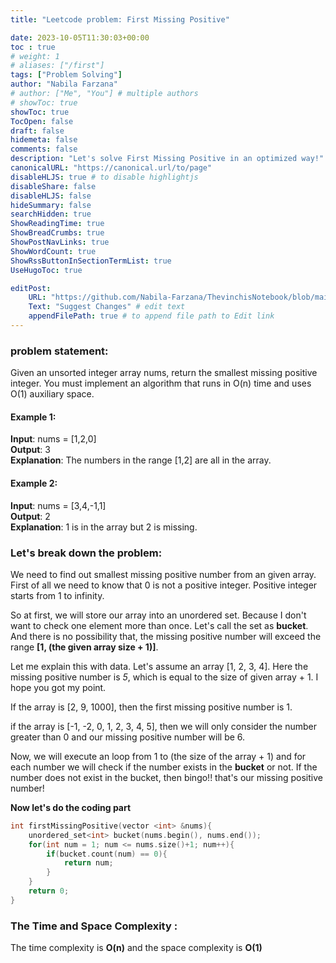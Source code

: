 ```yaml
---
title: "Leetcode problem: First Missing Positive"

date: 2023-10-05T11:30:03+00:00
toc : true
# weight: 1
# aliases: ["/first"]
tags: ["Problem Solving"]
author: "Nabila Farzana"
# author: ["Me", "You"] # multiple authors
# showToc: true
showToc: true
TocOpen: false
draft: false
hidemeta: false
comments: false
description: "Let's solve First Missing Positive in an optimized way!"
canonicalURL: "https://canonical.url/to/page"
disableHLJS: true # to disable highlightjs
disableShare: false
disableHLJS: false
hideSummary: false
searchHidden: true
ShowReadingTime: true
ShowBreadCrumbs: true
ShowPostNavLinks: true
ShowWordCount: true
ShowRssButtonInSectionTermList: true
UseHugoToc: true

editPost:
    URL: "https://github.com/Nabila-Farzana/ThevinchisNotebook/blob/main/content/"
    Text: "Suggest Changes" # edit text
    appendFilePath: true # to append file path to Edit link
---
```



### problem statement: 
Given an unsorted integer array nums, return the smallest missing positive integer.
You must implement an algorithm that runs in O(n) time and uses O(1) auxiliary space.
#### Example 1:
__Input__: nums = [1,2,0]  
__Output__: 3  
__Explanation__: The numbers in the range [1,2] are all in the array.

#### Example 2:
__Input__: nums = [3,4,-1,1]  
__Output__: 2  
__Explanation__: 1 is in the array but 2 is missing.

### Let's break down the problem:
We need to find out smallest missing positive number from an given array. First of all we need to know that 0 is not a positive integer. Positive integer starts from 1 to infinity.

So at first, we will store our array into an unordered set. Because I don't want to check one element more than once. Let's call the set as __bucket__. And there is no possibility that, the missing positive number will exceed the range __[1, (the given array size + 1)]__.  

Let me explain this with data. Let's assume an array [1, 2, 3, 4]. Here the missing positive number is _5_, which is equal to the size of given array + 1. I hope you got my point.  

If the array is [2, 9, 1000], then the first missing positive number is 1.  

if the array is [-1, -2, 0, 1, 2, 3, 4, 5], then we will only consider the number greater than 0 and our missing positive number will be 6.

Now, we will execute an loop from 1 to (the size of the array + 1) and for each number we will check if the number exists in the __bucket__ or not. If the number does not exist in the bucket, then bingo!! that's our missing positive number!

__Now let's do the coding part__

```cpp
int firstMissingPositive(vector <int> &nums){
    unordered_set<int> bucket(nums.begin(), nums.end());
    for(int num = 1; num <= nums.size()+1; num++){
        if(bucket.count(num) == 0){
            return num;
        }
    }
    return 0;
}
```
### The Time and Space Complexity :
The time complexity is __O(n)__ and the space complexity is __O(1)__